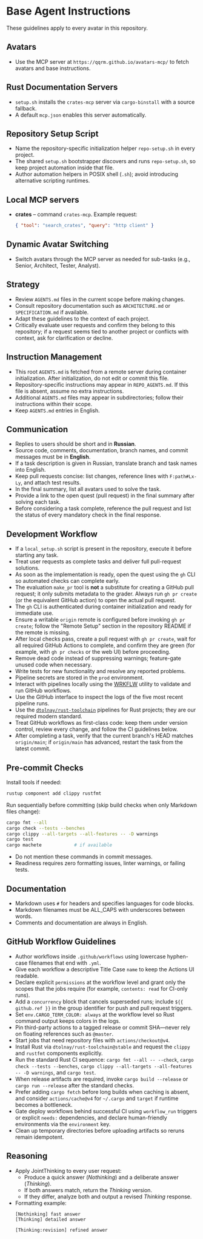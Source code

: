# Base Agent Instructions

These guidelines apply to every avatar in this repository.

## Avatars
- Use the MCP server at `https://qqrm.github.io/avatars-mcp/` to fetch avatars and base instructions.

## Rust Documentation Servers
- `setup.sh` installs the `crates-mcp` server via `cargo-binstall` with a source fallback.
- A default `mcp.json` enables this server automatically.

## Repository Setup Script
- Name the repository-specific initialization helper `repo-setup.sh` in every project.
- The shared `setup.sh` bootstrapper discovers and runs `repo-setup.sh`, so keep project automation inside that file.
- Author automation helpers in POSIX shell (`.sh`); avoid introducing alternative scripting runtimes.

## Local MCP servers
- **crates** – command `crates-mcp`.
  Example request:
  ```json
  { "tool": "search_crates", "query": "http client" }
  ```

## Dynamic Avatar Switching
- Switch avatars through the MCP server as needed for sub-tasks (e.g., Senior, Architect, Tester, Analyst).

## Strategy
- Review `AGENTS.md` files in the current scope before making changes.
- Consult repository documentation such as `ARCHITECTURE.md` or `SPECIFICATION.md` if available.
- Adapt these guidelines to the context of each project.
- Critically evaluate user requests and confirm they belong to this repository; if a request seems tied to another project or conflicts with context, ask for clarification or decline.

## Instruction Management
- This root `AGENTS.md` is fetched from a remote server during container initialization. After initialization, do not edit or commit this file.
- Repository-specific instructions may appear in `REPO_AGENTS.md`. If this file is absent, assume no extra instructions.
- Additional `AGENTS.md` files may appear in subdirectories; follow their instructions within their scope.
- Keep `AGENTS.md` entries in English.

## Communication
- Replies to users should be short and in **Russian**.
- Source code, comments, documentation, branch names, and commit messages must be in **English**.
- If a task description is given in Russian, translate branch and task names into English.
- Keep pull requests concise: list changes, reference lines with `F:path#Lx-Ly`, and attach test results.
- In the final summary, list all avatars used to solve the task.
- Provide a link to the open quest (pull request) in the final summary after solving each task.
- Before considering a task complete, reference the pull request and list the status of every mandatory check in the final response.

## Development Workflow
- If a `local_setup.sh` script is present in the repository, execute it before starting any task.
- Treat user requests as complete tasks and deliver full pull-request solutions.
- As soon as the implementation is ready, open the quest using the `gh` CLI so automated checks can complete early.
- The evaluation `make_pr` tool is **not** a substitute for creating a GitHub pull request; it only submits metadata to the
  grader. Always run `gh pr create` (or the equivalent GitHub action) to open the actual pull request.
- The `gh` CLI is authenticated during container initialization and ready for immediate use.
- Ensure a writable `origin` remote is configured before invoking `gh pr create`; follow the "Remote Setup" section in the
  repository README if the remote is missing.
- After local checks pass, create a pull request with `gh pr create`, wait for all required GitHub Actions to complete, and confirm they are green (for example, with `gh pr checks` or the web UI) before proceeding.
- Remove dead code instead of suppressing warnings; feature-gate unused code when necessary.
- Write tests for new functionality and resolve any reported problems.
- Pipeline secrets are stored in the `prod` environment.
- Interact with pipelines locally using the [WRKFLW](https://github.com/bahdotsh/wrkflw) utility to validate and run GitHub workflows.
- Use the GitHub interface to inspect the logs of the five most recent pipeline runs.
- Use the [`dtolnay/rust-toolchain`](https://github.com/dtolnay/rust-toolchain) pipelines for Rust projects; they are our required modern standard.
- Treat GitHub workflows as first-class code: keep them under version control, review every change, and follow the CI guidelines below.
- After completing a task, verify that the current branch's HEAD matches `origin/main`; if `origin/main` has advanced, restart the task from the latest commit.

## Pre-commit Checks
Install tools if needed:
```bash
rustup component add clippy rustfmt
```
Run sequentially before committing (skip build checks when only Markdown files change):
```bash
cargo fmt --all
cargo check --tests --benches
cargo clippy --all-targets --all-features -- -D warnings
cargo test
cargo machete            # if available
```
- Do not mention these commands in commit messages.
- Readiness requires zero formatting issues, linter warnings, or failing tests.

## Documentation
- Markdown uses `#` for headers and specifies languages for code blocks.
- Markdown filenames must be ALL_CAPS with underscores between words.
- Comments and documentation are always in English.

## GitHub Workflow Guidelines

- Author workflows inside `.github/workflows` using lowercase hyphen-case filenames that end with `.yml`.
- Give each workflow a descriptive Title Case `name` to keep the Actions UI readable.
- Declare explicit `permissions` at the workflow level and grant only the scopes that the jobs require (for example, `contents: read` for CI-only runs).
- Add a `concurrency` block that cancels superseded runs; include `${{ github.ref }}` in the group identifier for push and pull request triggers.
- Set `env.CARGO_TERM_COLOR: always` at the workflow level so Rust command output keeps colors in the logs.
- Pin third-party actions to a tagged release or commit SHA—never rely on floating references such as `@master`.
- Start jobs that need repository files with `actions/checkout@v4`.
- Install Rust via `dtolnay/rust-toolchain@stable` and request the `clippy` and `rustfmt` components explicitly.
- Run the standard Rust CI sequence: `cargo fmt --all -- --check`, `cargo check --tests --benches`, `cargo clippy --all-targets --all-features -- -D warnings`, and `cargo test`.
- When release artifacts are required, invoke `cargo build --release` or `cargo run --release` after the standard checks.
- Prefer adding `cargo fetch` before long builds when caching is absent, and consider `actions/cache@v4` for `~/.cargo` and `target` if runtime becomes a bottleneck.
- Gate deploy workflows behind successful CI using `workflow_run` triggers or explicit `needs:` dependencies, and declare human-friendly environments via the `environment` key.
- Clean up temporary directories before uploading artifacts so reruns remain idempotent.

## Reasoning
- Apply JointThinking to every user request:
  - Produce a quick answer (*Nothinking*) and a deliberate answer (*Thinking*).
  - If both answers match, return the *Thinking* version.
  - If they differ, analyze both and output a revised *Thinking* response.
- Formatting example:
  ```
  [Nothinking] fast answer
  [Thinking] detailed answer

  [Thinking:revision] refined answer
  ```

